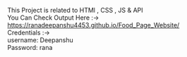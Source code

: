 This Project is related to HTMl , CSS , JS & API  
You Can Check Output Here :-> https://ranadeepanshu4453.github.io/Food_Page_Website/
<br>Credentials :->
<br>username: Deepanshu
<br>Password: rana
